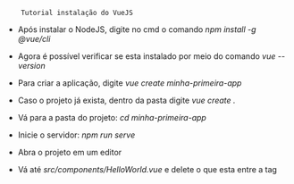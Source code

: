 		Tutorial instalação do VueJS



- Após instalar o NodeJS, digite no cmd o comando  *npm install -g @vue/cli*

- Agora é possível verificar se esta instalado por meio do comando *vue --version*

- Para criar a aplicação, digite *vue create minha-primeira-app*

- Caso o projeto já exista, dentro da pasta digite *vue create .*

- Vá para a pasta do projeto: *cd minha-primeira-app*

- Inicie o servidor: *npm run serve*

- Abra o projeto em um editor

- Vá até *src/components/HelloWorld.vue* e delete o que esta entre a tag <template>

- Adicione o seguinte código:

  ```markup
  <h1>Hello World</h1>
  ```

  Ficará assim:

  <template>
    <h1>Hello World</h1>
  </template>

- Ao salvar, a página irá carregar a alteração no navegador.

- EEEEEEEEEEEEEEEEEEEEEEE



https://br.vuejs.org/v2/guide/syntax.html